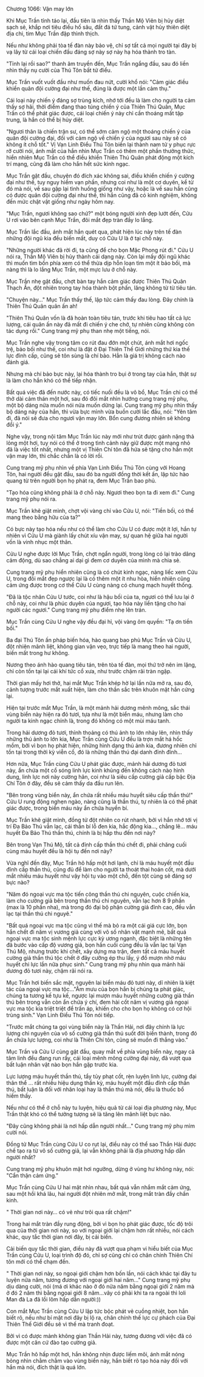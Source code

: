 




Chương 1066: Vận may lớn


Khi Mục Trần tỉnh táo lại, đầu tiên là nhìn thấy Thần Mộ Viên bị hủy diệt sạch sẻ, khắp nơi tiêu điều hố sâu, đất đá tứ tung, cảnh vật hủy thiên diệt địa chi, tim Mục Trần đập thình thịch.

Nếu như không phải tòa tế đàn này bảo vệ, chỉ sợ tất cả mọi người tại đây bị vạ lây từ cái loại chiến đấu đáng sợ này sợ này hạ hóa thành tro tàn.

"Tỉnh lại rồi sao?" thanh âm truyền đến, Mục Trần ngẩng đầu, sau đó liền nhìn thấy nụ cười của Thú Tôn bất tử điểu.

Mục Trần vuốt vuốt đầu như muốn đau nứt, cười khổ nói: "Cảm giác điều khiển quân đội cường đại như thế, đúng là được một lần cảm thụ."

Cái loại này chiến ý đáng sợ trùng kích, nhớ tới đều là làm cho người ta cảm thấy sợ hãi, thời điểm đang thao túng chiến ý của Thiên Thú Quân, Mục Trần có thể phát giác được, cái loại chiến ý này chỉ cần thoáng mất tập trung, là hắn có thể bị hủy diệt.

"Ngươi thân là chiến trận sư, có thể sớm cảm ngộ một thoáng chiến ý của quân đội cường đại, đối với cảm ngộ về chiến ý của ngươi sau này sẽ có không ít chỗ tốt." Vị Vạn Linh Điểu Thú Tôn biến lại thành nam tử y phục rực rỡ cười nói, ánh mắt của hắn nhìn Mục Trần có thêm một phần thưởng thức, hiển nhiên Mục Trần có thể điều khiển Thiên Thú Quân phát động một kích trí mạng, cũng đã làm cho hắn hết sức kinh ngạc.

Mục Trần gật đầu, chuyện đó đích xác không sai, điều khiển chiến ý cường đại như thế, tuy nguy hiểm vạn phần, nhưng coi như là một cơ duyên, kể từ đó mà nói, về sau gặp lại tình huống giống như vậy, hoặc là về sau hắn cũng có được quân đội cường đại như thế, thì hắn cũng đã có kinh nghiệm, không đến mức chật vật giống như ngày hôm nay.

"Mục Trần, ngươi không sao chứ?" một bóng người xinh đẹp lướt đến, Cửu U rơi vào bên cạnh Mục Trần, đôi mắt đẹp tràn đầy lo lắng.

Mục Trần lắc đầu, ánh mắt hắn quét qua, phát hiện lúc này trên tế đàn những đội ngũ kia đều biến mất, duy có Cửu U là ở tại chỗ này.

"Những người khác đã rời đi, ta cũng để cho bọn Mặc Phong rút đi." Cửu U nói ra, Thần Mộ Viên bị hủy thành cái dạng này. Còn lại mấy đội ngũ khác thì muốn tìm bốn phía xem có thể thừa dịp hỗn loạn tìm một ít bảo bối, mà nàng thì là lo lắng Mục Trần, một mực lưu ở chỗ này.

Mục Trần nhẹ gật đầu, chợt bàn tay hắn cảm giác được Thiên Thú Quân Thạch Ấn, đột nhiên trong tay hóa thành bột phấn, lăng không từ từ tiêu tán.

"Chuyện này…" Mục Trần thấy thế, lập tức cảm thấy đau lòng. Đây chính là Thiên Thú Quân quân ấn ah!

"Thiên Thú Quân vốn là đã hoàn toàn tiêu tán, trước khi tiêu hao tất cả lực lượng, cái quân ấn này đã mất đi chiến ý che chở, tự nhiên cũng không còn tác dụng rồi." Cung trang mỹ phụ than nhẹ một tiếng, nói.

Mục Trần nghe vậy trong tâm co rút đau đớn một chút, ánh mắt hơi ngốc trệ, bảo bối như thế, coi như là đặt ở Đại Thiên Thế Giới những thứ kia thế lực đỉnh cấp, cũng sẽ tôn sùng là chí bảo. Hẳn là giá trị không cách nào đánh giá.

Nhưng mà chí bảo bực này, lại hóa thành tro bụi ở trong tay của hắn, thật sự là làm cho hắn khó có thể tiếp nhận.

Bất quá việc đã đến nước này, có tiếc nuối đều là vô bổ, Mục Trần chỉ có thể thở dài cảm thán một hơi, sau đó đôi mắt nhìn hướng cung trang mỹ phụ, một bộ dáng nửa muốn nói nửa muốn dừng lại. Cung trang mỹ phụ nhìn thấy bộ dáng này của hắn, thì vừa bực mình vừa buồn cười lắc đầu, nói: "Yên tâm đi, đã nói sẽ đưa cho ngươi vận may lớn. Bổn cung đương nhiên sẽ không đổi ý."

Nghe vậy, trong nội tâm Mục Trần lúc này mới như trút được gánh nặng thả lỏng một hơi, tuy nói có thể ở trong tình cảnh này giữ được một mạng nhỏ đã là việc tốt nhất, nhưng một vị Thiên Chí tôn đã hứa sẽ tặng cho hắn một vận may lớn, thì chắc chắn là có lời rồi.

Cung trang mỹ phụ nhìn về phía Vạn Linh Điểu Thú Tôn cùng với Hoang Tôn, hai người đều gật đầu, sau đó ba người đồng thời kết ấn, lập tức hào quang từ trên người bọn họ phát ra, đem Mục Trần bao phủ.

"Tạo hóa cũng không phải là ở chỗ này. Ngươi theo bọn ta đi xem đi." Cung trang mỹ phụ nói ra.

Mục Trần khẽ giật mình, chợt vội vàng chỉ vào Cửu U, nói: "Tiền bối, có thể mang theo bằng hữu của ta?"

Có bực này tạo hóa nếu như có thể làm cho Cửu U có được một ít lợi, hắn tự nhiên vì Cửu U mà giành lấy chút xíu vận may, sự quan hệ giữa hai người vốn là vinh nhục một thân.

Cửu U nghe được lời Mục Trần, chợt ngẩn người, trong lòng có lại trào dâng cảm động, dù sao chẳng ai dại gì đem cơ duyên của mình mà chia sẻ.

Cung trang mỹ phụ hiển nhiên cũng là có chút kinh ngạc, nàng liếc xem Cửu U, trong đôi mắt đẹp ngược lại là có thêm một ít nhu hòa, hiển nhiên cũng cảm ứng được trong cơ thể Cửu U cùng nàng có chung mạch huyết thống.

"Đã là tộc nhân Cửu U tước, coi như là hậu bối của ta, ngươi có thể lưu lại ở chỗ này, coi như là phúc duyên của ngươi, tạo hóa này liền tặng cho hai người các ngươi." Cung trang mỹ phụ điểm nhẹ lên trán.

Mục Trần cùng Cửu U nghe vậy đều đại hỉ, vội vàng ôm quyền: "Tạ ơn tiền bối."

Ba đại Thú Tôn ấn pháp biến hóa, hào quang bao phủ Mục Trần và Cửu U, đột nhiên mãnh liệt, không gian vặn vẹo, trực tiếp là mang theo hai người, biến mất trong hư không.

Nương theo ánh hào quang tiêu tán, trên tòa tế đàn, mọi thứ trở nên im lặng, chỉ còn tồn tại lại cái khí tức cổ xưa, như trước chậm rãi tràn ngập.

Thời gian mấy hơi thở, hai mắt Mục Trần khép hờ lại lần nữa mở ra, sau đó, cảnh tượng trước mắt xuất hiện, làm cho thần sắc trên khuôn mặt hắn cứng lại.

Hiện tại trước mắt Mục Trần, là một mảnh hải dương mênh mông, sắc thái vùng biển này hiện ra đỏ tươi, tựa như là một biển máu, nhưng làm cho người ta kinh ngạc chính là, trong đó không có một mùi máu tanh.

Trong hải dương đỏ tươi, thỉnh thoảng có thú ảnh to lớn nhảy lên, nhìn thấy những thú ảnh to lớn kia, Mục Trần cùng Cửu U đều là trợn mắt há hốc mồm, bởi vì bọn họ phát hiện, những hình dạng thú ảnh kia, đương nhiên chỉ tồn tại trong thời kỳ viễn cổ, đó là những thần thú đại danh đỉnh đỉnh…

Hơn nữa, Mục Trần cùng Cửu U phát giác được, mảnh hải dương đỏ tươi này, ẩn chứa một cổ sóng linh lực kinh khủng đến không cách nào hình dung, linh lực nơi này cường hãn, coi như là siêu cấp cường giả cấp bậc Địa Chí Tôn ở đây, đều sẽ cảm thấy da đầu run lên.

"Bên trong vùng biển này, ẩn chứa rất nhiều máu huyết siêu cấp thần thú!" Cửu U rung động nghẹn ngào, nàng cũng là thần thú, tự nhiên là có thể phát giác được, trong biển máu này ẩn chứa huyền bí.

Mục Trần khẽ giật mình, đồng tử đột nhiên co rút nhanh, bởi vì hắn nhớ tới vị trí Đa Bảo Thú vẫn lạc, cái thần bí lỗ đen kia, hắc động kia…, chẳng lẽ… máu huyết Đa Bảo Thú thần thú, chính là bị hấp thu đến nơi này?

Bên trong Vạn Thú Mộ, tất cả đỉnh cấp thần thú chết đi, phải chăng cuối cùng máu huyết đều là hội tụ đến nơi này?

Vừa nghĩ đến đây, Mục Trần hô hấp một hơi lạnh, chỉ là máu huyết một đầu đỉnh cấp thần thú, cũng đủ để làm cho người ta thoát thai hoán cốt, mà dưới mắt nhiều máu huyết như vậy hội tụ vào một chỗ, đến tột cùng sẽ đáng sợ bực nào?

"Năm đó ngoại vực ma tộc tiến công thần thú chi nguyên, cuộc chiến kia, làm cho cường giả bên trong thần thú chi nguyên, vẫn lạc hơn 8 9 phần (max là 10 phần nha), mà trong đó đại bộ phận cường giả đỉnh cao, đều vẫn lạc tại thần thú chi nguyê."

"Bất quá ngoại vực ma tộc cũng vì thế mà bỏ ra một cái giá cực lớn, bọn hắn chết đi năm vị vương giả cùng với vô số nhân vật mạnh mẽ, bất quá ngoại vực ma tộc sinh mệnh lực cực kỳ ương ngạnh, đặc biệt là những tên đã bước vào cấp độ vương giả, bọn hắn cuối cùng đều là vẫn lạc tại Vạn Thú Mộ, nhưng trước khi chết, xây dựng ma trận, đem tất cả máu huyết cường giả thần thú tộc chết ở đây cưỡng ép thu lấy, ý đồ mượn nhờ máu huyết chi lực lần nữa phục sinh." Cung trang mỹ phụ nhìn qua mảnh hải dương đỏ tươi này, chậm rãi nói ra.

Mục Trần hơi biến sắc mặt, nguyên lai biển máu đỏ tươi này, dĩ nhiên là kiệt tác của ngoại vực ma tộc…"Âm mưu của bọn hắn bị chúng ta phát giác, chúng ta tương kế tựu kế, ngược lại mượn máu huyết những cường giả thần thú bên trong vẫn còn ẩn chứa ý chí, đem hài cốt năm vị vương giả ngoại vực ma tộc kia triệt triệt để trấn áp, khiến cho cho bọn họ không có cơ hội trùng sinh." Vạn Linh Điểu Thú Tôn nói tiếp.

"Trước mắt chúng ta gọi vùng biển này là Thần Hải, nơi đây chính là lực lượng chi nguyên của vô số cường giả thần thú suốt đời biến thành, trong đó ẩn chứa lực lượng, coi như là Thiên Chí tôn, cũng sẽ muốn đi thẳng vào."

Mục Trần và Cửu U cùng gật đầu, quay mắt về phía vùng biển này, ngay cả tâm linh đều đang run rẩy, cái loại mênh mông cường đại này, đã vượt qua bất luận nhân vật nào bọn hắn gặp trước kia.

Lực lượng máu huyết thần thú, tẩy tủy phạt cốt, rèn luyện linh lực, cường đại thân thể … rất nhiều hiệu dụng thần kỳ, máu huyết một đầu đỉnh cấp thần thú, bất luận là đối với nhân loại hay là thần thú mà nói, đều là thuốc bổ hiếm thấy.

Nếu như có thể ở chỗ này tu luyện, hiệu quả từ cái loại địa phương này, Mục Trần thật khó có thể tưởng tượng sẽ là tăng lên mãnh liệt bực nào.

"Đây cũng không phải là nơi hấp dẫn người nhất…" Cung trang mỹ phụ mỉm cười nói.

Đồng tử Mục Trần cùng Cửu U co rụt lại, điều này có thể sao Thần Hải được chế tạo ra từ vô số cường giả, lại vẫn không phải là địa phương hấp dẫn người nhất?

Cung trang mỹ phụ khuôn mặt hơi ngưỡng, dừng ở vùng hư không này, nói: "Cẩn thận cảm ứng."

Mục Trần cùng Cửu U hai mặt nhìn nhau, bất quá vẫn nhắm mắt cảm ứng, sau một hồi khá lâu, hai người đột nhiên mở mắt, trong mắt tràn đầy chấn kinh.

" Thời gian nơi này… có vẻ như trôi qua rất chậm!"

Trong hai mắt tràn đầy rung động, bởi vì bọn họ phát giác được, tốc độ trôi qua của thời gian nơi này, so với ngoại giới lại chậm hơn rất nhiều, nói cách khác, quy tắc thời gian nơi đây, bị cải biến.

Cải biến quy tắc thời gian, điều này đã vượt qua phạm vi hiểu biết của Mục Trần cùng Cửu U, loại trình độ đó, chỉ sợ cũng chỉ có chân chính Thiên Chí tôn mới có thể chạm đến.

" Thời gian nơi này, so ngoại giới chậm hơn bốn lần, nói cách khác tại đây tu luyện nửa năm, tương đương với ngoại giới hai năm…" Cung trang mỹ phụ dịu dàng cười, nói (má ơi khác nào ở đó nửa năm bằng ngoại giới 2 năm mà ở đó 2 năm thì bằng ngoai giới 8 năm…vây có phải khi ta ra ngoài thì loli Man đà La đã lồi lõm hấp dẫn người:))

Con mắt Mục Trần cùng Cửu U lập tức bộc phát vẻ cuồng nhiệt, bọn hắn biết rõ, nếu như bí mật nơi đây bị lộ ra, chân chính thế lực cự phách của Đại Thiên Thế Giới đều sẽ vì thế mà tranh đoạt.

Bởi vì có được mảnh không gian Thần Hải này, tương đương với việc đã có được một căn cứ đào tạo cường giả.

Mục Trần hô hấp một hơi, hắn không nhịn được liếm môi, ánh mắt nóng bỏng nhìn chằm chằm vào vùng biển này, hắn biết rõ tạo hóa này đối với hắn mà nói, đích thật là quá lớn.




